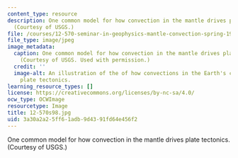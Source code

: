 ```yaml
---
content_type: resource
description: One common model for how convection in the mantle drives plate tectonics.
  (Courtesy of USGS.)
file: /courses/12-570-seminar-in-geophysics-mantle-convection-spring-1998/3a30a2a25ff61adb9d4391fd64e456f2_12-570s98.jpg
file_type: image/jpeg
image_metadata:
  caption: One common model for how convection in the mantle drives plate tectonics.
    (Courtesy of USGS. Used with permission.)
  credit: ''
  image-alt: An illustration of the of how convections in the Earth's crust drive
    plate tectonics.
learning_resource_types: []
license: https://creativecommons.org/licenses/by-nc-sa/4.0/
ocw_type: OCWImage
resourcetype: Image
title: 12-570s98.jpg
uid: 3a30a2a2-5ff6-1adb-9d43-91fd64e456f2
---
```

One common model for how convection in the mantle drives plate tectonics. (Courtesy of USGS.)